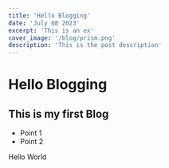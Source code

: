 ```yaml
---
title: 'Hello Blogging'
date: 'July 08 2023'
excerpt: 'This is an ex'
cover_image: '/blog/prism.png'
description: 'This is the post description'
---
```


# Hello Blogging    
## This is my first Blog

- Point 1
- Point 2

Hello World